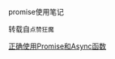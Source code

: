 promise使用笔记

转载自`点赞狂魔`

<a href="https://chensimin0103.github.io/ChenSimin.github.io/2018/10/24/js%E5%9F%BA%E7%A1%80%EF%BC%9A%E6%AD%A3%E7%A1%AE%E7%9A%84%E4%BD%BF%E7%94%A8Promise%E5%92%8Casync/">正确使用Promise和Async函数</a>
